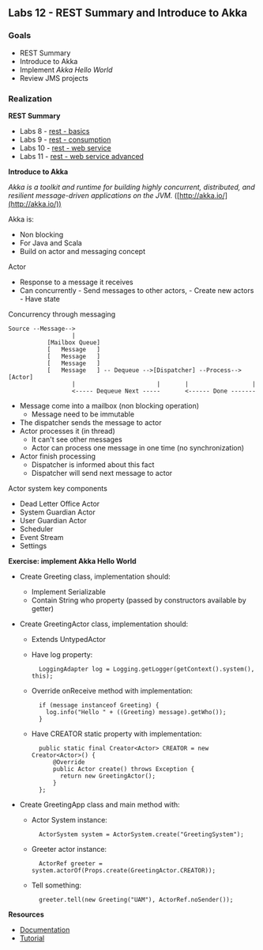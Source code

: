 ## Labs 12 - REST Summary and Introduce to Akka  ##

### Goals ###
- REST Summary
- Introduce to Akka
- Implement *Akka Hello World*
- Review JMS projects

### Realization ###

**REST Summary**

- Labs 8 - [rest - basics](8-rest-basics/README.md)
- Labs 9 - [rest - consumption](9-rest-consumption/README.md)
- Labs 10 - [rest - web service](https://github.com/bsodzik/distributed-java-intro/blob/master/10-rest-web-service/README.md)
- Labs 11 - [rest - web service advanced](https://github.com/bsodzik/distributed-java-intro/blob/master/11-rest-web-service-advanced/README.md)

**Introduce to Akka**

*Akka is a toolkit and runtime for building highly concurrent, distributed, and resilient message-driven applications on the JVM.* ([http://akka.io/](http://akka.io/))

Akka is:
- Non blocking
- For Java and Scala
- Build on actor and messaging concept

Actor
- Response to a message it receives
- Can concurrently 
	  - Send messages to other actors, 
		- Create new actors
		- Have state

Concurrency through messaging
```
Source --Message-->
                  | 
           [Mailbox Queue]
           [   Message   ]
           [   Message   ]			
           [   Message   ]
           [   Message   ] -- Dequeue -->[Dispatcher] --Process--> [Actor]
                  |                       |       |                  |
                  <----- Dequeue Next -----       <------ Done -------	
```

- Message come into a mailbox (non blocking operation)
	- Message need to be immutable
- The dispatcher sends the message to actor
- Actor processes it (in thread)
	- It can't see other messages
	- Actor can process one message in one time (no synchronization)
- Actor finish processing
	- Dispatcher is informed about this fact
	- Dispatcher will send next message to actor

Actor system key components
- Dead Letter Office Actor
- System Guardian Actor
- User Guardian Actor
- Scheduler
- Event Stream
- Settings

**Exercise: implement Akka Hello World**

- Create Greeting class, implementation should:
	- Implement Serializable
	- Contain String who property (passed by constructors available by getter)

- Create GreetingActor class, implementation should:
	- Extends UntypedActor
	- Have log property:

			LoggingAdapter log = Logging.getLogger(getContext().system(), this);

	- Override onReceive method with implementation:

			if (message instanceof Greeting) {
			  log.info("Hello " + ((Greeting) message).getWho());
			}

	- Have CREATOR static property with implementation:
	
			public static final Creator<Actor> CREATOR = new Creator<Actor>() {
			    @Override
			    public Actor create() throws Exception {
			      return new GreetingActor();
			    }
			};

- Create GreetingApp class and main method with:

	- Actor System instance:

			ActorSystem system = ActorSystem.create("GreetingSystem");
	
	- Greeter actor instance:

			ActorRef greeter = system.actorOf(Props.create(GreetingActor.CREATOR));

	- Tell something:
		
			greeter.tell(new Greeting("UAM"), ActorRef.noSender());


**Resources**
- [Documentation](http://doc.akka.io/docs/akka/2.3.8/java.html?_ga=1.64629551.1445290926.1419011872)
- [Tutorial](http://www.typesafe.com/activator/template/hello-akka?_ga=1.64013743.1445290926.1419011872)
